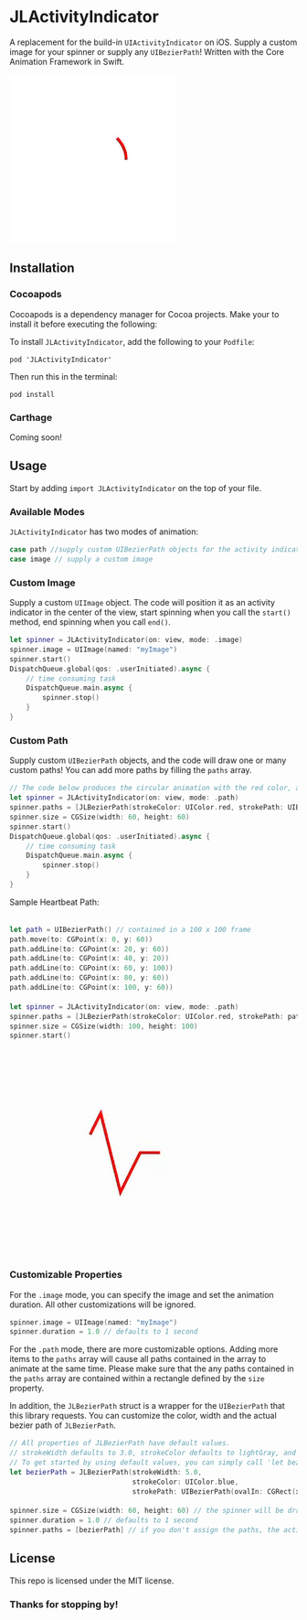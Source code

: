 # JLActivityIndicator

A replacement for the build-in `UIActivityIndicator` on iOS. Supply a custom image for your spinner or supply any `UIBezierPath`! Written with the Core Animation Framework in Swift.

![](https://raw.githubusercontent.com/ljw980105/JLActivityIndicator/master/Demos/Circle.gif)

## Installation

### Cocoapods

Cocoapods is a dependency manager for Cocoa projects. Make your to install it before executing the following:

To install `JLActivityIndicator`, add the following to your `Podfile`:

```shell  
pod 'JLActivityIndicator'
```
Then run this in the terminal:
```shell  
pod install
```

### Carthage

Coming soon!

## Usage

Start by adding `import JLActivityIndicator` on the top of your file.

### Available Modes

`JLActivityIndicator` has two modes of animation: 

```swift
case path //supply custom UIBezierPath objects for the activity indicator
case image // supply a custom image
```

### Custom Image

Supply a custom `UIImage` object. The code will position it as an activity indicator in the center of the view, start spinning when you call the  `start()` method, end spinning when you call  `end()`.

```swift
let spinner = JLActivityIndicator(on: view, mode: .image)
spinner.image = UIImage(named: "myImage")
spinner.start()
DispatchQueue.global(qos: .userInitiated).async {
    // time consuming task
    DispatchQueue.main.async {
        spinner.stop()
    }
}
```

### Custom Path

Supply custom  `UIBezierPath` objects, and the code will draw one or many custom paths!  You can add more paths by filling the `paths` array.

```swift
// The code below produces the circular animation with the red color, as shown in the beginning.
let spinner = JLActivityIndicator(on: view, mode: .path)
spinner.paths = [JLBezierPath(strokeColor: UIColor.red, strokePath: UIBezierPath(ovalIn: CGRect(x: 0, y: 0, width: 100, height: 100)))],
spinner.size = CGSize(width: 60, height: 60)
spinner.start()
DispatchQueue.global(qos: .userInitiated).async {
    // time consuming task
    DispatchQueue.main.async {
        spinner.stop()
    }
}
```
Sample Heartbeat Path: 

```swift 

let path = UIBezierPath() // contained in a 100 x 100 frame
path.move(to: CGPoint(x: 0, y: 60))
path.addLine(to: CGPoint(x: 20, y: 60))
path.addLine(to: CGPoint(x: 40, y: 20))
path.addLine(to: CGPoint(x: 60, y: 100))
path.addLine(to: CGPoint(x: 80, y: 60))
path.addLine(to: CGPoint(x: 100, y: 60))

let spinner = JLActivityIndicator(on: view, mode: .path)
spinner.paths = [JLBezierPath(strokeColor: UIColor.red, strokePath: path)]
spinner.size = CGSize(width: 100, height: 100)
spinner.start()
```
![](https://raw.githubusercontent.com/ljw980105/JLActivityIndicator/master/Demos/Heartbeat.gif)


### Customizable Properties

For the `.image` mode, you can specify the image and set the animation duration. All other customizations will be ignored.
```swift
spinner.image = UIImage(named: "myImage")
spinner.duration = 1.0 // defaults to 1 second
```
For the `.path` mode, there are more customizable options. Adding more items to the `paths` array will cause all paths contained in the array to animate at the same time. Please make sure that the any paths contained in the `paths` array are contained within a rectangle defined by the  `size` property. 

In addition, the `JLBezierPath` struct is a wrapper for the `UIBezierPath` that this library requests. You can customize the color, width and the actual bezier path of `JLBezierPath`.

```swift 
// All properties of JLBezierPath have default values. 
// strokeWidth defaults to 3.0, strokeColor defaults to lightGray, and the default path is a 60x60 circle.
// To get started by using default values, you can simply call 'let bezierPath = JLBezierPath()'.
let bezierPath = JLBezierPath(strokeWidth: 5.0, 
                              strokeColor: UIColor.blue, 
                              strokePath: UIBezierPath(ovalIn: CGRect(x: 0, y: 0, width: 40, height: 40)))

spinner.size = CGSize(width: 60, height: 60) // the spinner will be drawn in a rectangle defined by this property. Defaults to 60x60
spinner.duration = 1.0 // defaults to 1 second
spinner.paths = [bezierPath] // if you don't assign the paths, the activity indicator's path will default to a 60 x 60 gray circle w/ a stroke width of 3.0 
```
## License
This repo is licensed under the MIT license. 

### Thanks for stopping by!


